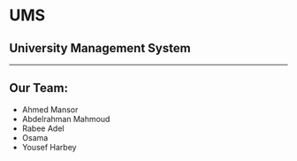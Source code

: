 # UMS
## University Management System
_______________________________
## Our Team:
- Ahmed Mansor
- Abdelrahman Mahmoud
- Rabee Adel
- Osama
- Yousef Harbey
